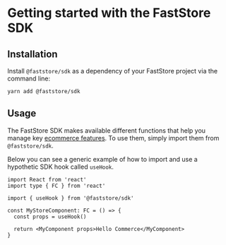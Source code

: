 # Getting started with the FastStore SDK

## Installation

Install `@faststore/sdk` as a dependency of your FastStore project via the command line:

```bash
yarn add @faststore/sdk
```

## Usage

The FastStore SDK makes available different functions that help you manage key [ecommerce features](/reference/sdk/faststore-sdk). To use them, simply import them from `@faststore/sdk`.

Below you can see a generic example of how to import and use a hypothetic SDK hook called `useHook`.

```tsx
import React from 'react'
import type { FC } from 'react'

import { useHook } from '@faststore/sdk'

const MyStoreComponent: FC = () => {
  const props = useHook()

  return <MyComponent props>Hello Commerce</MyComponent>
}
```
